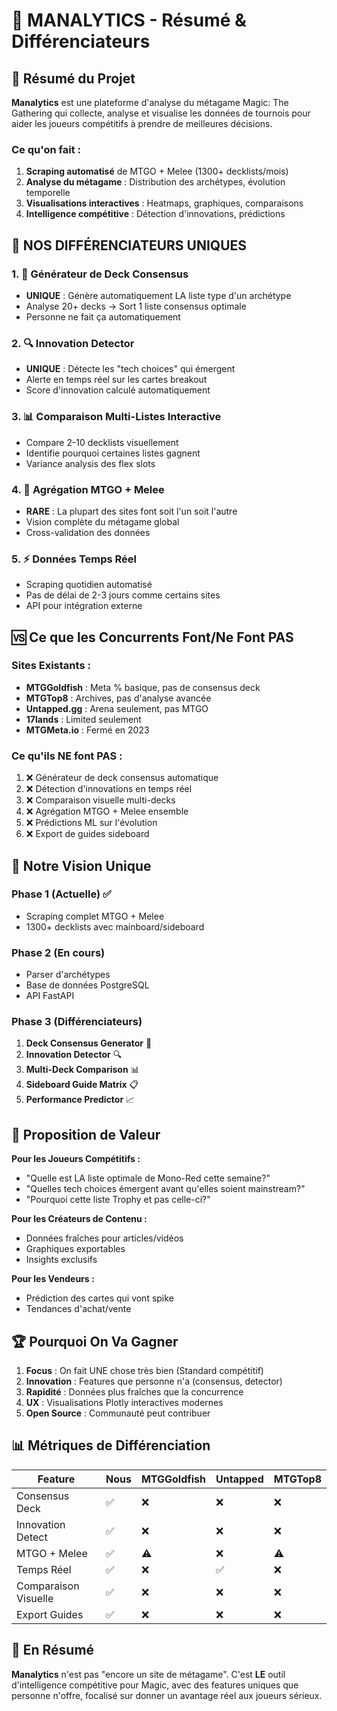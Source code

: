 # 🎯 MANALYTICS - Résumé & Différenciateurs

## 📝 Résumé du Projet

**Manalytics** est une plateforme d'analyse du métagame Magic: The Gathering qui collecte, analyse et visualise les données de tournois pour aider les joueurs compétitifs à prendre de meilleures décisions.

### Ce qu'on fait :
1. **Scraping automatisé** de MTGO + Melee (1300+ decklists/mois)
2. **Analyse du métagame** : Distribution des archétypes, évolution temporelle
3. **Visualisations interactives** : Heatmaps, graphiques, comparaisons
4. **Intelligence compétitive** : Détection d'innovations, prédictions

## 🚀 NOS DIFFÉRENCIATEURS UNIQUES

### 1. **🤖 Générateur de Deck Consensus**
- **UNIQUE** : Génère automatiquement LA liste type d'un archétype
- Analyse 20+ decks → Sort 1 liste consensus optimale
- Personne ne fait ça automatiquement

### 2. **🔍 Innovation Detector**
- **UNIQUE** : Détecte les "tech choices" qui émergent
- Alerte en temps réel sur les cartes breakout
- Score d'innovation calculé automatiquement

### 3. **📊 Comparaison Multi-Listes Interactive**
- Compare 2-10 decklists visuellement
- Identifie pourquoi certaines listes gagnent
- Variance analysis des flex slots

### 4. **🎯 Agrégation MTGO + Melee**
- **RARE** : La plupart des sites font soit l'un soit l'autre
- Vision complète du métagame global
- Cross-validation des données

### 5. **⚡ Données Temps Réel**
- Scraping quotidien automatisé
- Pas de délai de 2-3 jours comme certains sites
- API pour intégration externe

## 🆚 Ce que les Concurrents Font/Ne Font PAS

### Sites Existants :
- **MTGGoldfish** : Meta % basique, pas de consensus deck
- **MTGTop8** : Archives, pas d'analyse avancée
- **Untapped.gg** : Arena seulement, pas MTGO
- **17lands** : Limited seulement
- **MTGMeta.io** : Fermé en 2023

### Ce qu'ils NE font PAS :
1. ❌ Générateur de deck consensus automatique
2. ❌ Détection d'innovations en temps réel
3. ❌ Comparaison visuelle multi-decks
4. ❌ Agrégation MTGO + Melee ensemble
5. ❌ Prédictions ML sur l'évolution
6. ❌ Export de guides sideboard

## 💎 Notre Vision Unique

### Phase 1 (Actuelle) ✅
- Scraping complet MTGO + Melee
- 1300+ decklists avec mainboard/sideboard

### Phase 2 (En cours)
- Parser d'archétypes
- Base de données PostgreSQL
- API FastAPI

### Phase 3 (Différenciateurs)
1. **Deck Consensus Generator** 🎯
2. **Innovation Detector** 🔍
3. **Multi-Deck Comparison** 📊
4. **Sideboard Guide Matrix** 📋
5. **Performance Predictor** 📈

## 🎯 Proposition de Valeur

**Pour les Joueurs Compétitifs :**
- "Quelle est LA liste optimale de Mono-Red cette semaine?"
- "Quelles tech choices émergent avant qu'elles soient mainstream?"
- "Pourquoi cette liste Trophy et pas celle-ci?"

**Pour les Créateurs de Contenu :**
- Données fraîches pour articles/vidéos
- Graphiques exportables
- Insights exclusifs

**Pour les Vendeurs :**
- Prédiction des cartes qui vont spike
- Tendances d'achat/vente

## 🏆 Pourquoi On Va Gagner

1. **Focus** : On fait UNE chose très bien (Standard compétitif)
2. **Innovation** : Features que personne n'a (consensus, detector)
3. **Rapidité** : Données plus fraîches que la concurrence
4. **UX** : Visualisations Plotly interactives modernes
5. **Open Source** : Communauté peut contribuer

## 📊 Métriques de Différenciation

| Feature | Nous | MTGGoldfish | Untapped | MTGTop8 |
|---------|------|-------------|----------|---------|
| Consensus Deck | ✅ | ❌ | ❌ | ❌ |
| Innovation Detect | ✅ | ❌ | ❌ | ❌ |
| MTGO + Melee | ✅ | ⚠️ | ❌ | ⚠️ |
| Temps Réel | ✅ | ❌ | ✅ | ❌ |
| Comparaison Visuelle | ✅ | ❌ | ❌ | ❌ |
| Export Guides | ✅ | ❌ | ❌ | ❌ |

## 🎯 En Résumé

**Manalytics** n'est pas "encore un site de métagame". C'est **LE** outil d'intelligence compétitive pour Magic, avec des features uniques que personne n'offre, focalisé sur donner un avantage réel aux joueurs sérieux.